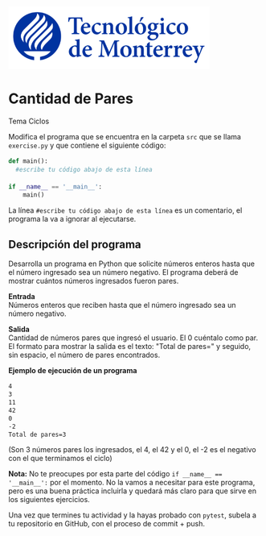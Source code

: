 ![Tec de Monterrey](../../images/logotecmty.png)
# Cantidad de Pares
Tema Ciclos

Modifica el programa que se encuentra en la carpeta `src` que se llama `exercise.py` y que contiene el siguiente código:

```python
def main():
  #escribe tu código abajo de esta línea

if __name__ == '__main__':
    main()
```

La línea `#escribe tu código abajo de esta línea` es un comentario, el programa la va a ignorar al ejecutarse.

## Descripción del programa

Desarrolla un programa en Python que solicite números enteros hasta que el número ingresado sea un número negativo.
El programa deberá de mostrar cuántos números ingresados fueron pares.

**Entrada**  
Números enteros que reciben hasta que el número ingresado sea un número negativo.

**Salida**  
Cantidad de números pares que ingresó el usuario. El 0 cuéntalo como par. El formato para mostrar la salida es el texto: "Total de pares=" y seguido, sin espacio, el número de pares encontrados.

**Ejemplo de ejecución de un programa**  
```
4
3
11
42
0
-2
Total de pares=3
```
(Son 3 números pares los ingresados, el 4, el 42 y el 0, el -2 es el negativo con el que terminamos el ciclo) 

**Nota:** No te preocupes por esta parte del código `if __name__ == '__main__':` por el momento. No la vamos a necesitar para este programa, pero es una buena práctica incluirla y quedará más claro para que sirve en los siguientes ejercicios.

Una vez que termines tu actividad y la hayas probado con `pytest`, subela a tu repositorio en GitHub, con el proceso de commit + push.
